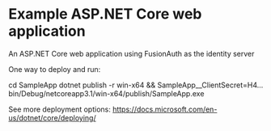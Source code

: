# Example ASP.NET Core web application
An ASP.NET Core web application using FusionAuth as the identity server

One way to deploy and run:

cd SampleApp
dotnet publish -r win-x64 && SampleApp__ClientSecret=H4... bin/Debug/netcoreapp3.1/win-x64/publish/SampleApp.exe

See more deployment options: https://docs.microsoft.com/en-us/dotnet/core/deploying/
